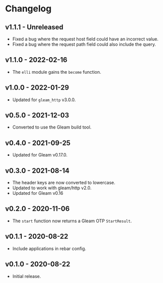 # Changelog

## v1.1.1 - Unreleased

- Fixed a bug where the request host field could have an incorrect value.
- Fixed a bug where the request path field could also include the query.

## v1.1.0 - 2022-02-16

- The `elli` module gains the `become` function.

## v1.0.0 - 2022-01-29

- Updated for `gleam_http` v3.0.0.

## v0.5.0 - 2021-12-03

- Converted to use the Gleam build tool.

## v0.4.0 - 2021-09-25

- Updated for Gleam v0.17.0.

## v0.3.0 - 2021-08-14

- The header keys are now converted to lowercase.
- Updated to work with gleam/http v2.0.
- Updated for Gleam v0.16

## v0.2.0 - 2020-11-06

- The `start` function now returns a Gleam OTP `StartResult`.

## v0.1.1 - 2020-08-22

- Include applications in rebar config.

## v0.1.0 - 2020-08-22

- Initial release.
